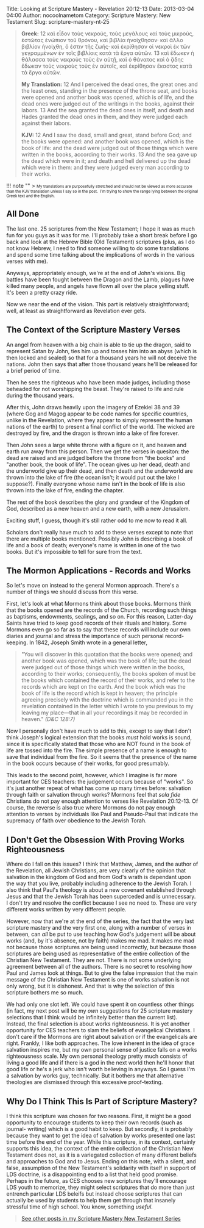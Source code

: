 Title: Looking at Scripture Mastery - Revelation 20:12-13
Date: 2013-03-04 04:00
Author: nocoolnametom
Category: Scripture Mastery: New Testament
Slug: scripture-mastery-nt-25

>  **Greek:**
>  <span>12</span> καὶ εἶδον τοὺς νεκρούς, τοὺς μεγάλους καὶ τοὺς μικρούς, ἑστῶτας ἐνώπιον τοῦ θρόνου, καὶ βιβλία ἠνοίχθησαν· καὶ ἄλλο βιβλίον ἠνοίχθη, ὅ ἐστιν τῆς ζωῆς· καὶ ἐκρίθησαν οἱ νεκροὶ ἐκ τῶν γεγραμμένων ἐν τοῖς βιβλίοις κατὰ τὰ ἔργα αὐτῶν.
>  <span>13</span> καὶ ἔδωκεν ἡ θάλασσα τοὺς νεκροὺς τοὺς ἐν αὐτῇ, καὶ ὁ θάνατος καὶ ὁ ᾅδης ἔδωκαν τοὺς νεκροὺς τοὺς ἐν αὐτοῖς, καὶ ἐκρίθησαν ἕκαστος κατὰ τὰ ἔργα αὐτῶν.
>
>  **My Translation:**
>  <span>12</span> And I perceived the dead ones, the great ones and the least ones, standing in the presence of the throne seat, and books were opened and another book was opened, which is of life, and the dead ones were judged out of the writings in the books, against their labors.
>  <span>13</span> And the sea granted the dead ones in itself, and death and Hades granted the dead ones in them, and they were judged each against their labors.
>
>  **KJV:**
>  <span>12</span> And I saw the dead, small and great, stand before God; and the books were opened: and another book was opened, which is the book of life: and the dead were judged out of those things which were written in the books, according to their works.
>  <span>13</span> And the sea gave up the dead which were in it; and death and hell delivered up the dead which were in them: and they were judged every man according to their works.

!!! note ""
     > <span style="font-size: x-small;">My translations are purposefully stretched and should not be viewed as more accurate than the KJV translation unless I say so in the post.  I'm trying to show the range lying between the original Greek text and the English.</span>

All Done
--------

The last one. 25 scriptures from the New Testament; I hope it was as much fun for you guys as it was for me. I'll probably take a short break before I go back and look at the Hebrew Bible (Old Testament) scriptures (plus, as I do not know Hebrew, I need to find someone willing to do some translations and spend some time talking about the implications of words in the various verses with me).

Anyways, appropriately enough, we're at the end of John's visions. Big battles have been fought between the Dragon and the Lamb, plagues have killed many people, and angels have flown all over the place yelling stuff. It's been a pretty crazy ride.

Now we near the end of the vision. This part is relatively straightforward; well, at least as straightforward as Revelation ever gets.

The Context of the Scripture Mastery Verses
-------------------------------------------

An angel from heaven with a big chain is able to tie up the dragon, said to represent Satan by John, ties him up and tosses him into an abyss (which is then locked and sealed) so that for a thousand years he will not deceive the nations. John then says that after those thousand years he'll be released for a brief period of time.

Then he sees the righteous who have been made judges, including those beheaded for not worshipping the beast. They're raised to life and rule during the thousand years.

After this, John draws heavily upon the imagery of Ezekiel 38 and 39 (where Gog and Magog appear to be code names for specific countries, unlike in the Revelation, where they appear to simply represent the human nations of the earth) to present a final conflict of the world. The wicked are destroyed by fire, and the dragon is thrown into a lake of fire forever.

Then John sees a large white throne with a figure on it, and heaven and earth run away from this person. Then we get the verses in quesiton: the dead are raised and are judged before the throne from "the books" and "another book, the book of life". The ocean gives up her dead, death and the underworld give up their dead, and then death and the underworld are thrown into the lake of fire (the ocean isn't; it would put out the lake I suppose?). Finally everyone whose name isn't in the book of life is also thrown into the lake of fire, ending the chapter.

The rest of the book describes the glory and grandeur of the Kingdom of God, described as a new heaven and a new earth, with a new Jerusalem.

Exciting stuff, I guess, though it's still rather odd to me now to read it all.

Scholars don't really have much to add to these verses except to note that there are multiple books mentioned. Possibly John is describing a book of life and a book of death; everyone's name is written in one of the two books. But it's impossible to tell for sure from the text.

The Mormon Applications - Records and Works
-------------------------------------------

So let's move on instead to the general Mormon approach. There's a number of things we should discuss from this verse.

First, let's look at what Mormons think about those books. Mormons think that the books opened are the records of the Church, recording such things as baptisms, endowments, sealings, and so on. For this reason, Latter-day Saints have tried to keep good records of their rituals and history. Some Mormons even go so far as to say that these records will include our own diaries and journal and stress the importance of such personal record-keeping. In 1842, Joseph Smith wrote in a general letter,

>  "You will discover in this quotation that the books were opened; and another book was opened, which was the book of life; but the dead were judged out of those things which were written in the books, according to their works; consequently, the books spoken of must be the books which contained the record of their works, and refer to the records which are kept on the earth. And the book which was the book of life is the record which is kept in heaven; the principle agreeing precisely with the doctrine which is commanded you in the revelation contained in the letter which I wrote to you previous to my leaving my place—that in all your recordings it may be recorded in heaven."
>  *(D&C 128:7)*

Now I personally don't have much to add to this, except to say that I don't think Joseph's logical extension that the books *must* hold works is sound, since it is specifically stated that those who are NOT found in the book of life are tossed into the fire. The simple presence of a name is enough to save that individual from the fire. So it seems that the presence of the name in the book occurs because of their works, for good presumably.

This leads to the second point, however, which I imagine is far more important for CES teachers: the judgement occurs because of "works". So it's just another repeat of what has come up many times before: salvation through faith or salvation through works? Mormons feel that *sola fide* Christians do not pay enough attention to verses like Revelation 20:12-13. Of course, the reverse is also true where Mormons do not pay enough attention to verses by individuals like Paul and Pseudo-Paul that indicate the supremacy of faith over obedience to the Jewish Torah.

I Don't Get the Obsession With Proving Works Righteousness
----------------------------------------------------------

Where do I fall on this issues? I think that Matthew, James, and the author of the Revelation, all Jewish Christians, are very clearly of the opinion that salvation in the kingdom of God and from God's wrath is dependant upon the way that you live, probably including adherence to the Jewish Torah. I also think that Paul's theology is about a new covenant established through Jesus and that the Jewish Torah has been superceded and is unnecessary. I don't try and resolve the conflict because I see no need to. These are very different works written by very different people.

However, now that we're at the end of the series, the fact that the very last scripture mastery and the very first one, along with a number of verses in between, can *all* be put to use teaching how God's judgement will be about works (and, by it's absence, not by faith) makes me mad. It makes me mad not because those scriptures are being used incorrectly, but because those scriptures are being used as representative of the entire collection of the Christian New Testament. They are not. There is not some underlying agreement between all of the authors. There is no secret to resolving how Paul and James look at things. But to give the false impression that the main message of the Christian New Testament is one of works salvation is not only wrong, but it is dishonest. And that is why the selection of this scripture bothers me so much.

We had only one slot left. We could have spent it on countless other things (in fact, my next post will be my *own* suggestions for 25 scripture mastery selections that I think would be infinitely better than the current list). Instead, the final selection is about works righteousness. It is yet another opportunity for CES teachers to slam the beliefs of evangelical Christians. I don't care if the Mormons are right about salvation or if the evangelicals are right. Frankly, I like both approaches. The love inherent in the idea of grace salvation inspires me, but my own personal sense of justice falls on a works righteousness scale. My own personal theology pretty much consists of living a good life and if there is a god in the next world then he'll honor that good life or he's a jerk who isn't worth believing in anyways. So I guess I'm a salvation by works guy, technically. But it bothers me that alternative theologies are dismissed through this excessive proof-texting.

Why Do I Think This Is Part of Scripture Mastery?
-------------------------------------------------

I think this scripture was chosen for two reasons. First, it might be a good opportunity to encourage students to keep their own records (such as journal- writing) which is a good habit to keep. But secondly, it is probably because they want to get the idea of salvation by works presented one last time before the end of the year. While this scripture, in its context, certainly supports this idea, the context of the entire collection of the Christian New Testament does not, as it is a variegated collection of many different beliefs and approaches to God and to Jesus. Ending on this note, with a silent, and false, assumption of the New Testament's solidarity with itself in support of LDS doctrine, is a disappointing end to a list that held good promise. Perhaps in the future, as CES chooses new scriptures they'll encourage LDS youth to memorize, they might select scriptures that do more than just entrench particular LDS beleifs but instead choose scriptures that can actually be used by students to help them get through that insanely stressful time of high school. You know, something *useful*.

> [See other posts in my Scripture Mastery New Testament Series][]

[See other posts in my Scripture Mastery New Testament Series]: |filename|scripture-mastery-new-testament.md "Scripture Mastery: New Testament"
